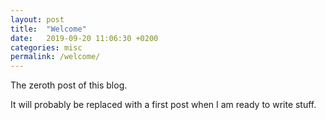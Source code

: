 ```yaml
---
layout: post
title:  "Welcome"
date:   2019-09-20 11:06:30 +0200
categories: misc
permalink: /welcome/
---
```


The zeroth post of this blog.

It will probably be replaced with a first post when I am ready to write stuff.



